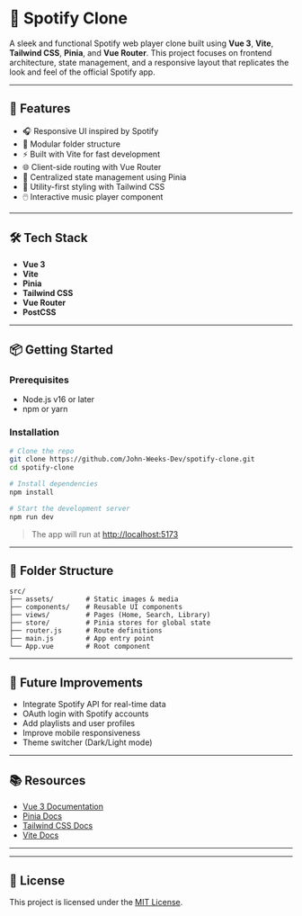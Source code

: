 
# 🎵 Spotify Clone

A sleek and functional Spotify web player clone built using **Vue 3**, **Vite**, **Tailwind CSS**, **Pinia**, and **Vue Router**. This project focuses on frontend architecture, state management, and a responsive layout that replicates the look and feel of the official Spotify app.


---

## 🚀 Features

- 🎧 Responsive UI inspired by Spotify
- 📁 Modular folder structure
- ⚡ Built with Vite for fast development
- 🌐 Client-side routing with Vue Router
- 🧠 Centralized state management using Pinia
- 🎨 Utility-first styling with Tailwind CSS
- 🖱️ Interactive music player component

---

## 🛠️ Tech Stack

- **Vue 3**
- **Vite**
- **Pinia**
- **Tailwind CSS**
- **Vue Router**
- **PostCSS**

---

## 📦 Getting Started

### Prerequisites

- Node.js v16 or later
- npm or yarn

### Installation

```bash
# Clone the repo
git clone https://github.com/John-Weeks-Dev/spotify-clone.git
cd spotify-clone

# Install dependencies
npm install

# Start the development server
npm run dev
```

> The app will run at [http://localhost:5173](http://localhost:5173)

---

## 📁 Folder Structure

```
src/
├── assets/        # Static images & media
├── components/    # Reusable UI components
├── views/         # Pages (Home, Search, Library)
├── store/         # Pinia stores for global state
├── router.js      # Route definitions
├── main.js        # App entry point
└── App.vue        # Root component
```

---

## 📌 Future Improvements

- Integrate Spotify API for real-time data
- OAuth login with Spotify accounts
- Add playlists and user profiles
- Improve mobile responsiveness
- Theme switcher (Dark/Light mode)

---

## 📚 Resources

- [Vue 3 Documentation](https://vuejs.org/)
- [Pinia Docs](https://pinia.vuejs.org/)
- [Tailwind CSS Docs](https://tailwindcss.com/)
- [Vite Docs](https://vitejs.dev/)

---


---

## 📄 License

This project is licensed under the [MIT License](LICENSE).